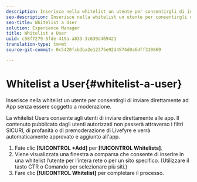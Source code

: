 ```yaml
---
description: Inserisce nella whitelist un utente per consentirgli di inviare direttamente ad App senza essere soggetto a moderazione.
seo-description: Inserisce nella whitelist un utente per consentirgli di inviare direttamente ad App senza essere soggetto a moderazione.
seo-title: Whitelist a User
solution: Experience Manager
title: Whitelist a User
uuid: c58f7279-5fde-419a-a833-3c639d469421
translation-type: tm+mt
source-git-commit: 0c5420fcb3ba2e12375e92d4574d0a6dff310869

---
```



# Whitelist a User{#whitelist-a-user}

Inserisce nella whitelist un utente per consentirgli di inviare direttamente ad App senza essere soggetto a moderazione.

La whitelist Users consente agli utenti di inviare direttamente alle app. Il contenuto pubblicato dagli utenti autorizzati non passerà attraverso i filtri SICURI, di profanità o di premoderazione di Livefyre e verrà automaticamente approvato e aggiunto all'app.

1. Fate clic **[!UICONTROL +Add]** per **[!UICONTROL Whitelists]**.
1. Viene visualizzata una finestra a comparsa che consente di inserire in una whitelist l’utente per l’intera rete o per un sito specifico. (Utilizzare il tasto CTR o Comando per selezionare più siti.)
1. Fare clic **[!UICONTROL Whitelist]** per completare il processo.
